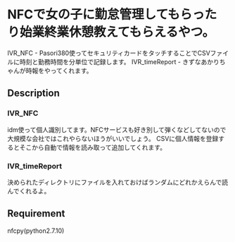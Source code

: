 NFCで女の子に勤怠管理してもらったり始業終業休憩教えてもらえるやつ。
====


IVR_NFC - Pasori380使ってセキュリティカードをタッチすることでCSVファイルに時刻と勤務時間を分単位で記録します。
IVR_timeReport - きずなあかりちゃんが時報をやってくれます。 

## Description
### IVR_NFC
idm使って個人識別してます。NFCサービスも好き別して弾くなどしてないので大規模な会社ではこれやらないほうがいいでしょう。
CSVに個人情報を登録するとそこから自動で情報を読み取って追加してくれます。
### IVR_timeReport
決められたディレクトリにファイルを入れておけばランダムにどれかえらんで読んでくれるよ。
## Requirement
nfcpy(python2.7.10)
